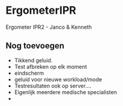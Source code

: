 # ErgometerIPR
Ergometer IPR2 - Janco &amp; Kenneth

## Nog toevoegen
- Tikkend geluid.
- Test afbreken op elk moment
- eindscherm
- geluid voor nieuwe workload/mode
- Testresultaten ook op server....
- Eigenlijk meerdere medische specialisten
- 
